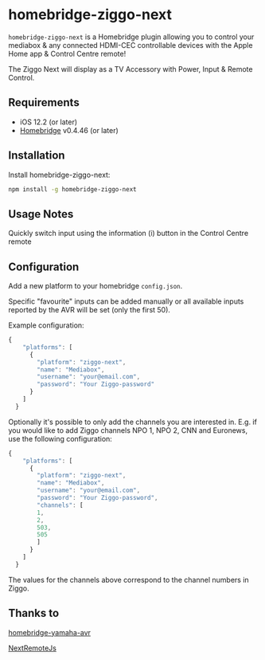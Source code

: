 # homebridge-ziggo-next

`homebridge-ziggo-next` is a Homebridge plugin allowing you to control your mediabox & any connected HDMI-CEC controllable devices with the Apple Home app & Control Centre remote!

The Ziggo Next will display as a TV Accessory with Power, Input & Remote Control.

## Requirements
* iOS 12.2 (or later)
* [Homebridge](https://homebridge.io/) v0.4.46 (or later)

## Installation
Install homebridge-ziggo-next:
```sh
npm install -g homebridge-ziggo-next
```

## Usage Notes
Quickly switch input using the information (i) button in the Control Centre remote

## Configuration
Add a new platform to your homebridge `config.json`.

Specific "favourite" inputs can be added manually or all available inputs reported by the AVR will be set (only the first 50).

Example configuration:

```js
{
    "platforms": [
      {
        "platform": "ziggo-next",
        "name": "Mediabox",
        "username": "your@email.com",
        "password": "Your Ziggo-password"
      }
    ]
  }
```

Optionally it's possible to only add the channels you are interested in. E.g. if you would like to add Ziggo channels NPO 1, NPO 2, CNN and Euronews, use the following configuration:

```js
{
    "platforms": [
      {
        "platform": "ziggo-next",
        "name": "Mediabox",
        "username": "your@email.com",
        "password": "Your Ziggo-password",
        "channels": [
        1,
        2,
        503,
        505
        ]
      }
    ]
  }
```
The values for the channels above correspond to the channel numbers in Ziggo.

## Thanks to
[homebridge-yamaha-avr](https://github.com/ACDR/homebridge-yamaha-avr)

[NextRemoteJs](https://github.com/basst85/NextRemoteJs/)